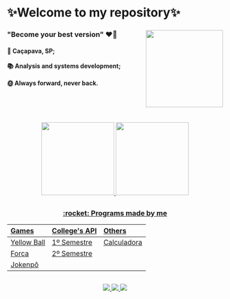 # ✨Welcome to my repository✨
  <div style="display: inline_block">
    <img align="right" src="https://cdn.discordapp.com/attachments/826526043917647912/875509340730195998/avatar.gif" height="180">
  <div>
    
 <h3 align="left">"Become your best version" ❤️‍🔥</h3>
    
 <div style="display: inline_block">
   <p align="left"><h4>📌 Caçapava, SP; <br><br>
                       📚 Analysis and systems development; <br><br>
                       🌞 Always forward, never back. </h4>
  </left> 
  </div>
    <br>
  
   ##
  
   <br>
<div align="center">
  <a href="https://github.com/madu-braga">
  <img height="170em" src="https://github-readme-stats.vercel.app/api?username=madu-braga&show_icons=true&theme=dracula&include_all_commits=true&count_private=true"/>
  <img height="170em" src="https://github-readme-stats.vercel.app/api/top-langs/?username=madu-braga&layout=compact&langs_count=7&theme=dracula"/>
</div>
   
  ##
  
 <h3 align="center"> 	:rocket: Programs made by me </h2>
  
<div align="center">
  
|   Games   |   College's API  |    Others    |
| :---         | :---         | :---      |
| [Yellow Ball](https://github.com/madu-braga/Yellow-Ball)  | [1º Semestre](https://github.com/DeskwarePI)    | [Calculadora](https://github.com/madu-braga/Calculadora ) |
| [Forca](https://github.com/madu-braga/Forca)     | [2º Semestre](https://github.com/Inodevs)      |        |
| [Jokenpô](https://github.com/madu-braga/Jokenpo)  |      |      |    
 
</div>
  
  ##
  
<div> 
  <p align="center"> 
  <a href = "https://mail.google.com/mail/u/1/#inbox">
    <img src="https://img.shields.io/badge/-Gmail-%23EA4335?style=for-the-badge&logo=gmail&logoColor=white" target="_blank">
  </a>
  <a href="https://www.linkedin.com/in/maria-eduarda-macedo-braga-4663bb208/e" target="_blank">
    <img src="https://img.shields.io/badge/-LinkedIn-%230077B5?style=for-the-badge&logo=linkedin&logoColor=white" target="_blank"> 
  </a>
  <a href="https://www.instagram.com/_maria_2k03/?hl=pt-br" target="_blank">
    <img src="https://img.shields.io/badge/-Instagram-%23E4405F?style=for-the-badge&logo=instagram&logoColor=white" target="_blank"> 
    </a> 
</div>
